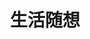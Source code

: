 ---
title: 生活随想
description: 关于生活的一些故事
image:

# Badge style
style:
    background: "#2a9d8f"
    color: "#fff"
---